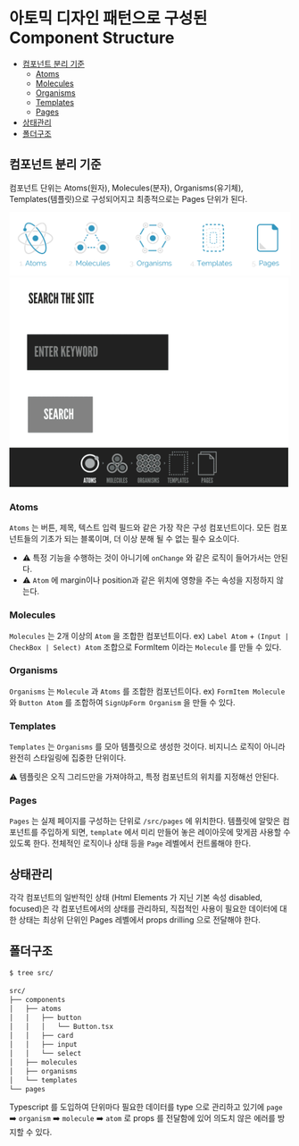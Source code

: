 # 아토믹 디자인 패턴으로 구성된 Component Structure

- [컴포넌트 분리 기준](#컴포넌트-분리-기준)
  - [Atoms](#atoms)
  - [Molecules](#molecules)
  - [Organisms](#organisms)
  - [Templates](#templates)
  - [Pages](#pages)
- [상태관리](#상태관리)
- [폴더구조](#폴더구조)

## 컴포넌트 분리 기준

컴포넌트 단위는 Atoms(원자), Molecules(분자), Organisms(유기체), Templates(템플릿)으로 구성되어지고 최종적으로는 Pages 단위가 된다.

<img src="./atomicDesignPattern.png" width="800">
<img src="./atomicDesignPatternAnimation.gif" width="500">

### Atoms

`Atoms` 는 버튼, 제목, 텍스트 입력 필드와 같은 가장 작은 구성 컴포넌트이다.
모든 컴포넌트들의 기초가 되는 블록이며, 더 이상 분해 될 수 없는 필수 요소이다.

- ⚠️ 특정 기능을 수행하는 것이 아니기에 `onChange` 와 같은 로직이 들어가서는 안된다.
- ⚠️ `Atom` 에 margin이나 position과 같은 위치에 영향을 주는 속성을 지정하지 않는다.

### Molecules

`Molecules` 는 2개 이상의 `Atom` 을 조합한 컴포넌트이다.
ex) `Label Atom` + `(Input | CheckBox | Select) Atom` 조합으로 FormItem 이라는 `Molecule` 를 만들 수 있다.

### Organisms

`Organisms` 는 `Molecule` 과 `Atoms` 를 조합한 컴포넌트이다.
ex) `FormItem Molecule` 와 `Button Atom` 를 조합하여 `SignUpForm Organism` 을 만들 수 있다.

### Templates

`Templates` 는 `Organisms` 를 모아 템플릿으로 생성한 것이다.
비지니스 로직이 아니라 완전히 스타일링에 집중한 단위이다.

⚠️ 템플릿은 오직 그리드만을 가져야하고, 특정 컴포넌트의 위치를 지정해선 안된다.

### Pages

`Pages` 는 실제 페이지를 구성하는 단위로 `/src/pages` 에 위치한다.
템플릿에 알맞은 컴포넌트를 주입하게 되면, `template` 에서 미리 만들어 놓은 레이아웃에 맞게끔 사용할 수 있도록 한다.
전체적인 로직이나 상태 등을 `Page` 레벨에서 컨트롤해야 한다.

## 상태관리

각각 컴포넌트의 일반적인 상태 (Html Elements 가 지닌 기본 속성 disabled, focused)은 각 컴포넌트에서의 상태를 관리하되, 직접적인 사용이 필요한 데이터에 대한 상태는 최상위 단위인 Pages 레벨에서 props drilling 으로 전달해야 한다.

## 폴더구조

```cli
$ tree src/

src/
├── components
│   ├── atoms
│   │   ├── button
│   │   │   └── Button.tsx
│   │   ├── card
│   │   ├── input
│   │   └── select
│   ├── molecules
│   ├── organisms
│   └── templates
└── pages
```

Typescript 를 도입하여 단위마다 필요한 데이터를 type 으로 관리하고 있기에 `page` ➡️ `organism` ➡️ `molecule` ➡️ `atom` 로 props 를 전달함에 있어 의도치 않은 에러를 방지할 수 있다.

